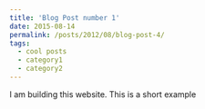 ```yaml
---
title: 'Blog Post number 1'
date: 2015-08-14
permalink: /posts/2012/08/blog-post-4/
tags:
  - cool posts
  - category1
  - category2
---
```


I am building this website.  This is a short example

